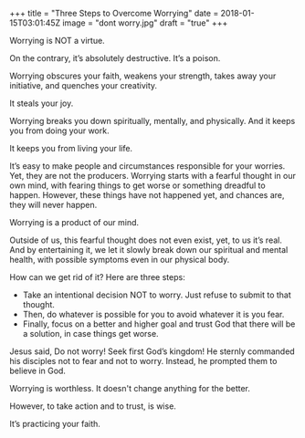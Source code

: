 +++
title = "Three Steps to Overcome Worrying"
date = 2018-01-15T03:01:45Z
image = "dont worry.jpg"
draft = "true"
+++

Worrying is NOT a virtue.

On the contrary, it’s absolutely destructive. It’s a poison.

Worrying obscures your faith, weakens your strength, takes away your initiative, and quenches your creativity. 

It steals your joy. 

Worrying breaks you down spiritually, mentally, and physically. And it keeps you from doing your work. 

It keeps you from living your life.

It’s easy to make people and circumstances responsible for your worries. Yet, they are not the producers. Worrying starts with a fearful thought in our own mind, with fearing things to get worse or something dreadful to happen. However, these things have not happened yet, and chances are, they will never happen.

Worrying is a product of our mind.

Outside of us, this fearful thought does not even exist, yet, to us it’s real. And by entertaining it, we let it slowly break down our spiritual and mental health, with possible symptoms even in our physical body.

How can we get rid of it? Here are three steps:

- Take an intentional decision NOT to worry. Just refuse to submit to that thought.
- Then, do whatever is possible for you to avoid whatever it is you fear.
- Finally, focus on a better and higher goal and trust God that there will be a solution, in case things get worse.

Jesus said, Do not worry! Seek first God’s kingdom! He sternly commanded his disciples not to fear and not to worry. Instead, he prompted them to believe in God. 

Worrying is worthless. It doesn't change anything for the better. 

However, to take action and to trust, is wise. 

It’s practicing your faith.